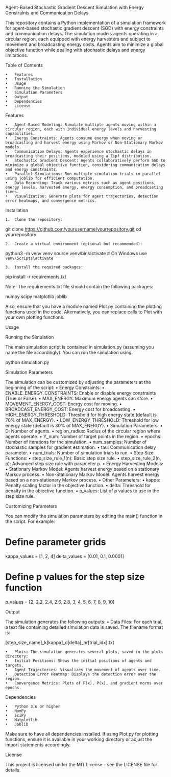 Agent-Based Stochastic Gradient Descent Simulation with Energy Constraints and Communication Delays

This repository contains a Python implementation of a simulation framework for agent-based stochastic gradient descent (SGD) with energy constraints and communication delays. The simulation models agents operating in a circular region, each equipped with energy harvesters and subject to movement and broadcasting energy costs. Agents aim to minimize a global objective function while dealing with stochastic delays and energy limitations.

Table of Contents

	•	Features
	•	Installation
	•	Usage
	•	Running the Simulation
	•	Simulation Parameters
	•	Output
	•	Dependencies
	•	License

Features

	•	Agent-Based Modeling: Simulate multiple agents moving within a circular region, each with individual energy levels and harvesting capabilities.
	•	Energy Constraints: Agents consume energy when moving or broadcasting and harvest energy using Markov or Non-Stationary Markov models.
	•	Communication Delays: Agents experience stochastic delays in broadcasting their positions, modeled using a Zipf distribution.
	•	Stochastic Gradient Descent: Agents collaboratively perform SGD to minimize a global objective function, considering communication delays and energy constraints.
	•	Parallel Simulations: Run multiple simulation trials in parallel using joblib for efficient computation.
	•	Data Recording: Track various metrics such as agent positions, energy levels, harvested energy, energy consumption, and broadcasting times.
	•	Visualization: Generate plots for agent trajectories, detection error heatmaps, and convergence metrics.

Installation

	1.	Clone the repository:

git clone https://github.com/yourusername/yourrepository.git
cd yourrepository


	2.	Create a virtual environment (optional but recommended):

python3 -m venv venv
source venv/bin/activate  # On Windows use `venv\Scripts\activate`


	3.	Install the required packages:

pip install -r requirements.txt

Note: The requirements.txt file should contain the following packages:

numpy
scipy
matplotlib
joblib

Also, ensure that you have a module named Plot.py containing the plotting functions used in the code. Alternatively, you can replace calls to Plot with your own plotting functions.

Usage

Running the Simulation

The main simulation script is contained in simulation.py (assuming you name the file accordingly). You can run the simulation using:

python simulation.py

Simulation Parameters

The simulation can be customized by adjusting the parameters at the beginning of the script:
	•	Energy Constraints:
	•	ENABLE_ENERGY_CONSTRAINTS: Enable or disable energy constraints (True or False).
	•	MAX_ENERGY: Maximum energy agents can store.
	•	MOVEMENT_ENERGY_COST: Energy cost for moving.
	•	BROADCAST_ENERGY_COST: Energy cost for broadcasting.
	•	HIGH_ENERGY_THRESHOLD: Threshold for high energy state (default is 70% of MAX_ENERGY).
	•	LOW_ENERGY_THRESHOLD: Threshold for low energy state (default is 30% of MAX_ENERGY).
	•	Simulation Parameters:
	•	D: Number of agents.
	•	region_radius: Radius of the circular region where agents operate.
	•	Y_num: Number of target points in the region.
	•	epochs: Number of iterations for the simulation.
	•	num_samples: Number of stochastic samples for gradient estimation.
	•	tau: Communication delay parameter.
	•	num_trials: Number of simulation trials to run.
	•	Step Size Functions:
	•	step_size_rule_1(n): Basic step size rule.
	•	step_size_rule_2(n, p): Advanced step size rule with parameter p.
	•	Energy Harvesting Models:
	•	Stationary Markov Model: Agents harvest energy based on a stationary Markov process.
	•	Non-Stationary Markov Model: Agents harvest energy based on a non-stationary Markov process.
	•	Other Parameters:
	•	kappa: Penalty scaling factor in the objective function.
	•	delta: Threshold for penalty in the objective function.
	•	p_values: List of p values to use in the step size rule.

Customizing Parameters

You can modify the simulation parameters by editing the main() function in the script. For example:

# Define parameter grids
kappa_values = [1, 2, 4]
delta_values = [0.01, 0.1, 0.0001]

# Define p values for the step size function
p_values = [2, 2.2, 2.4, 2.6, 2.8, 3, 4, 5, 6, 7, 8, 9, 10]

Output

The simulation generates the following outputs:
	•	Data Files: For each trial, a text file containing detailed simulation data is saved. The filename format is:

[step_size_name]_k[kappa]_d[delta]_nr[trial_idx].txt


	•	Plots: The simulation generates several plots, saved in the plots directory:
	•	Initial Positions: Shows the initial positions of agents and targets.
	•	Agent Trajectories: Visualizes the movement of agents over time.
	•	Detection Error Heatmap: Displays the detection error over the region.
	•	Convergence Metrics: Plots of F(x), P(x), and gradient norms over epochs.

Dependencies

	•	Python 3.6 or higher
	•	NumPy
	•	SciPy
	•	Matplotlib
	•	Joblib

Make sure to have all dependencies installed. If using Plot.py for plotting functions, ensure it is available in your working directory or adjust the import statements accordingly.

License

This project is licensed under the MIT License - see the LICENSE file for details.
